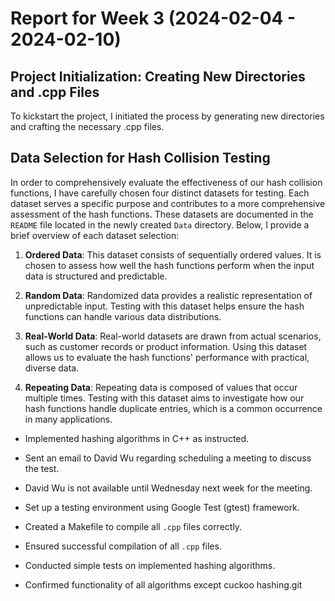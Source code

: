 # Report for Week 3 (2024-02-04 - 2024-02-10)

## Project Initialization: Creating New Directories and .cpp Files
To kickstart the project, I initiated the process by generating new directories and crafting the necessary .cpp files.

## Data Selection for Hash Collision Testing

In order to comprehensively evaluate the effectiveness of our hash collision functions, I have carefully chosen four distinct datasets for testing. Each dataset serves a specific purpose and contributes to a more comprehensive assessment of the hash functions. These datasets are documented in the `README` file located in the newly created `Data` directory. Below, I provide a brief overview of each dataset selection:

1. **Ordered Data**: This dataset consists of sequentially ordered values. 
It is chosen to assess how well the hash functions perform when the input data is structured and predictable.

2. **Random Data**: Randomized data provides a realistic representation of unpredictable input. 
Testing with this dataset helps ensure the hash functions can handle various data distributions.

3. **Real-World Data**: Real-world datasets are drawn from actual scenarios, such as customer records or product information. 
Using this dataset allows us to evaluate the hash functions' performance with practical, diverse data.

4. **Repeating Data**: Repeating data is composed of values that occur multiple times. 
Testing with this dataset aims to investigate how our hash functions handle duplicate entries, which is a common occurrence in many applications.

- Implemented hashing algorithms in C++ as instructed.
- Sent an email to David Wu regarding scheduling a meeting to discuss the test.
- David Wu is not available until Wednesday next week for the meeting.

- Set up a testing environment using Google Test (gtest) framework.
- Created a Makefile to compile all `.cpp` files correctly.
- Ensured successful compilation of all `.cpp` files.

- Conducted simple tests on implemented hashing algorithms.
- Confirmed functionality of all algorithms except cuckoo hashing.git
